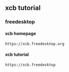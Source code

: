 ## xcb tutorial
### freedesktop



#### xcb homepage

    https://xcb.freedesktop.org



#### xcb tutorial

    https://xcb.freedesktop



